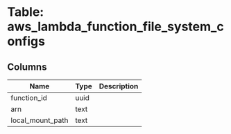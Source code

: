 
# Table: aws_lambda_function_file_system_configs

## Columns
| Name        | Type           | Description  |
| ------------- | ------------- | -----  |
|function_id|uuid||
|arn|text||
|local_mount_path|text||
